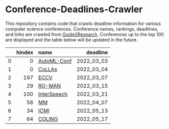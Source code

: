 # Conference-Deadlines-Crawler 

 This repository contains code that crawls deadline information for various computer science conferences. Conference names, rankings, deadlines, and links are crawled from [Guide2Research](https://www.guide2research.com/topconf/machine-learning). Conferences up to the top 100 are displayed and the table below will be updated in the future.

|    |   hindex | name                                           |   deadline |
|---:|---------:|:-----------------------------------------------|-----------:|
|  0 |        0 | [AutoML-Conf](https://automl.cc/)              | 2022_03_03 |
|  1 |        0 | [CoLLAs](https://lifelong-ml.cc)               | 2022_03_04 |
|  2 |      197 | [ECCV](https://eccv2022.ecva.net/)             | 2022_03_07 |
|  3 |       29 | [RO-MAN](http://www.ro-man2022.org/)           | 2022_03_15 |
|  4 |      100 | [InterSpeech](http://www.interspeech2022.org/) | 2022_03_21 |
|  5 |       58 | [MM](https://2022.acmmm.org/)                  | 2022_04_07 |
|  6 |       34 | [ICMI](https://icmi.acm.org/2022/)             | 2022_05_13 |
|  7 |       64 | [COLING](https://coling2022.org/)              | 2022_05_17 |